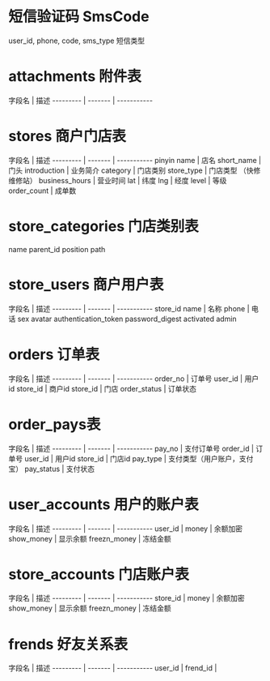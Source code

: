 # 短信验证码 SmsCode
user_id, phone, code, sms_type 短信类型

# attachments 附件表
字段名 | 描述
--------- | ------- | -----------

# stores 商户门店表
字段名 | 描述
--------- | ------- | -----------
pinyin
name | 店名
short_name | 门头
introduction | 业务简介
category | 门店类别
store_type | 门店类型 （快修 维修站）
business_hours | 营业时间
lat | 纬度
lng | 经度
level | 等级
order_count | 成单数

# store_categories 门店类别表
name
parent_id
position
path

# store_users 商户用户表
字段名 | 描述
--------- | ------- | -----------
store_id
name | 名称
phone | 电话
sex
avatar
authentication_token
password_digest
activated
admin

# orders 订单表
字段名 | 描述
--------- | ------- | -----------
order_no | 订单号
user_id | 用户id
store_id | 商户id
store_id | 门店
order_status | 订单状态


# order_pays表
字段名 | 描述
--------- | ------- | -----------
pay_no | 支付订单号
order_id | 订单号
user_id | 用户id
store_id | 门店id
pay_type | 支付类型（用户账户，支付宝）
pay_status | 支付状态

# user_accounts 用户的账户表
字段名 | 描述
--------- | ------- | -----------
user_id |
money | 余额加密
show_money | 显示余额
freezn_money | 冻结金额

# store_accounts 门店账户表
字段名 | 描述
--------- | ------- | -----------
store_id |
money | 余额加密
show_money | 显示余额
freezn_money | 冻结金额

# frends 好友关系表
字段名 | 描述
--------- | ------- | -----------
user_id |
frend_id |